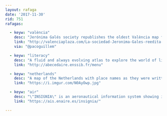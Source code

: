 ```yaml
---
layout: rafaga
date: '2017-11-30'
rid: 751
rafagas:

  - keyw: "valència"
    desc: "Jerónima Galés society republishes the oldest València map from 1608"
    link: "http://valenciaplaza.com/La-sociedad-Jeronima-Gales-reedita-el-plano-mas-antiguo-de-Valencia-fechado-en-1608"
    via: "@pacoguillem"

  - keyw: "literacy"
    desc: "A fluid and always evolving atlas to explore the world of literature"
    link: "http://abecedaire.enssib.fr/menu"

  - keyw: "netherlands"
    desc: "A map of the Netherlands with place names as they were written for the first time"
    link: "https://i.imgur.com/N0AyOwp.jpg"

  - keyw: "air"
    desc: "\"INSIGNIA\" is an aeronautical information system showing interactive AIS data"
    link: "https://ais.enaire.es/insignia/"

---
```


